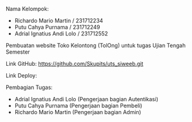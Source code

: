 Nama Kelompok:
- Richardo Mario Martin / 231712234
- Putu Cahya Purnama / 231712249
- Adrial Ignatius Andi Lolo / 231712552

Pembuatan website Toko Kelontong (TolOng) untuk tugas Ujian Tengah Semester

Link GitHub:
https://github.com/Skupits/uts_siweeb.git

Link Deploy:



Pembagian Tugas:
- Adrial Ignatius Andi Lolo (Pengerjaan bagian Autentikasi)
- Putu Cahya Purnama (Pengerjaan bagian Pembeli)
- Richardo Mario Martin (Pengerjaan bagian Admin)